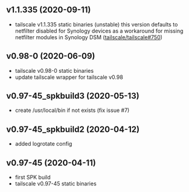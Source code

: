 ## v1.1.335 (2020-09-11)

- tailscale v1.1.335 static binaries (unstable)
  this version defaults to netfilter disabled for Synology devices as a
  workaround for missing netfilter modules in Synology DSM ([tailscale/tailscale#750](https://github.com/tailscale/tailscale/pull/750))

## v0.98-0 (2020-06-09)

- tailscale v0.98-0 static binaries
- update tailscale wrapper for tailscale v0.98

## v0.97-45_spkbuild3 (2020-05-13)

- create /usr/local/bin if not exists (fix issue #7)

## v0.97-45_spkbuild2 (2020-04-12)

- added logrotate config

## v0.97-45 (2020-04-11)

- first SPK build
- tailscale v0.97-45 static binaries
